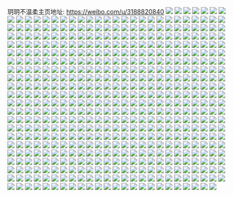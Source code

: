 玥玥不温柔主页地址: https://weibo.com/u/3188820840 
![](https://wx4.sinaimg.cn/mw2000/be118b68ly1h9jbbz1nomj20u01o0tdw.jpg) 
![](https://wx4.sinaimg.cn/mw2000/be118b68ly1h9jbc02ey4j20u01o0q6f.jpg) 
![](https://wx4.sinaimg.cn/mw2000/be118b68ly1h9jbc0q9hej20u01o077y.jpg) 
![](https://wx4.sinaimg.cn/mw2000/be118b68ly1h9jbddlhk9j20u01syqaw.jpg) 
![](https://wx4.sinaimg.cn/mw2000/be118b68ly1h9jbdhbgqtj20u01sydnu.jpg) 
![](https://wx4.sinaimg.cn/mw2000/be118b68ly1h9jbdl24l3j20u01sy7c8.jpg) 
![](https://wx4.sinaimg.cn/mw2000/be118b68ly1h9jbduzl7jj20u01sywo2.jpg) 
![](https://wx4.sinaimg.cn/mw2000/be118b68ly1h9jbdvs6d4j20u01sy7bc.jpg) 
![](https://wx4.sinaimg.cn/mw2000/be118b68ly1h9jbe400v4j20u01sy0xm.jpg) 
![](https://wx4.sinaimg.cn/mw2000/be118b68ly1h976si922ej20zk1bf0vn.jpg) 
![](https://wx4.sinaimg.cn/mw2000/be118b68ly1h8vr5sc436j21400u0doj.jpg) 
![](https://wx4.sinaimg.cn/mw2000/be118b68ly1h8vr5svbqkj21400u0tid.jpg) 
![](https://wx4.sinaimg.cn/mw2000/be118b68ly1h8vr5t6lufj20u0140jxi.jpg) 
![](https://wx4.sinaimg.cn/mw2000/be118b68ly1h8vr5ru950j21400u0dnz.jpg) 
![](https://wx4.sinaimg.cn/mw2000/be118b68ly1h8s7rvmm9ij20u01sytd6.jpg) 
![](https://wx4.sinaimg.cn/mw2000/be118b68ly1h8s7rrgoh6j20u01syq6v.jpg) 
![](https://wx4.sinaimg.cn/mw2000/be118b68ly1h8s7rsl2wnj20u01sy0x4.jpg) 
![](https://wx4.sinaimg.cn/mw2000/be118b68ly1h8s7ru3an9j20u01sygpo.jpg) 
![](https://wx4.sinaimg.cn/mw2000/be118b68ly1h8s7rqrvwqj20u01sy0wh.jpg) 
![](https://wx4.sinaimg.cn/mw2000/be118b68ly1h8s7rurozvj21400u012y.jpg) 
![](https://wx4.sinaimg.cn/mw2000/be118b68ly1h8ouhb0evdj21dd0rsagg.jpg) 
![](https://wx4.sinaimg.cn/mw2000/be118b68ly1h8n6u7bz33j20u01sx0xj.jpg) 
![](https://wx4.sinaimg.cn/mw2000/be118b68ly1h8n6u7vx0dj20u01sx44m.jpg) 
![](https://wx4.sinaimg.cn/mw2000/be118b68ly1h8n6u6h7tqj20u01sxjwc.jpg) 
![](https://wx4.sinaimg.cn/mw2000/be118b68ly1h8hn594qhmj20u01407h3.jpg) 
![](https://wx4.sinaimg.cn/mw2000/be118b68ly1h8gfwcml3qj20u0191k0a.jpg) 
![](https://wx4.sinaimg.cn/mw2000/be118b68ly1h8gfwcvhq4j20u0191wmu.jpg) 
![](https://wx4.sinaimg.cn/mw2000/be118b68ly1h8gfwd4x8rj20u013ogsu.jpg) 
![](https://wx4.sinaimg.cn/mw2000/be118b68ly1h8fpn8tzf7j218x0u0n27.jpg) 
![](https://wx4.sinaimg.cn/mw2000/be118b68ly1h8fpn91sgjj218x0u0ah9.jpg) 
![](https://wx4.sinaimg.cn/mw2000/be118b68ly1h8fpn99jgzj218x0u0agy.jpg) 
![](https://wx4.sinaimg.cn/mw2000/be118b68ly1h8fpn9jlf4j218x0u0qbq.jpg) 
![](https://wx4.sinaimg.cn/mw2000/be118b68ly1h8fpnlm5mhj218x0u0tdr.jpg) 
![](https://wx4.sinaimg.cn/mw2000/be118b68ly1h8fpnlf5wfj218x0u0jzx.jpg) 
![](https://wx4.sinaimg.cn/mw2000/be118b68ly1h8fpn8kx8bj20u018xjvh.jpg) 
![](https://wx4.sinaimg.cn/mw2000/be118b68ly1h8fpn8byuej20u018x0wl.jpg) 
![](https://wx4.sinaimg.cn/mw2000/be118b68ly1h8fpn9s1qaj20u018xjwl.jpg) 
![](https://wx4.sinaimg.cn/mw2000/be118b68ly1h8dblo6bwej20u01sxtau.jpg) 
![](https://wx4.sinaimg.cn/mw2000/be118b68ly1h8buzg6vdcj20u0139tf7.jpg) 
![](https://wx4.sinaimg.cn/mw2000/be118b68ly1h8buzho1amj20qu1atdjm.jpg) 
![](https://wx4.sinaimg.cn/mw2000/be118b68ly1h8buzheex2j20qq1ctwj5.jpg) 
![](https://wx4.sinaimg.cn/mw2000/be118b68ly1h82tf56qhmj22c03401l3.jpg) 
![](https://wx4.sinaimg.cn/mw2000/be118b68ly1h81vkmd1b7j22c033d7wj.jpg) 
![](https://wx4.sinaimg.cn/mw2000/be118b68ly1h81vknaor9j22c033zkjn.jpg) 
![](https://wx4.sinaimg.cn/mw2000/be118b68ly1h81vkkhb92j22442t2u0y.jpg) 
![](https://wx4.sinaimg.cn/mw2000/be118b68ly1h7q03nxfgnj223u330nph.jpg) 
![](https://wx4.sinaimg.cn/mw2000/be118b68ly1h742h520a9j20u00u0q6b.jpg) 
![](https://wx4.sinaimg.cn/mw2000/be118b68ly1h742i4heitj20n00ol0u5.jpg) 
![](https://wx4.sinaimg.cn/mw2000/be118b68ly1h742i43ddij20n00ujaeq.jpg) 
![](https://wx4.sinaimg.cn/mw2000/be118b68gy1h6ugb1l0njj20u0140wlo.jpg) 
![](https://wx4.sinaimg.cn/mw2000/be118b68gy1h6ugb326tdj20u0140wqb.jpg) 
![](https://wx4.sinaimg.cn/mw2000/be118b68gy1h6ugb435xsj20u013ndlk.jpg) 
![](https://wx4.sinaimg.cn/mw2000/be118b68gy1h6ugb54lpaj20u0140jxo.jpg) 
![](https://wx4.sinaimg.cn/mw2000/be118b68gy1h6ugb6nilrj21400u0dot.jpg) 
![](https://wx4.sinaimg.cn/mw2000/be118b68ly1h6mrynhw22j20wi1yc4ig.jpg) 
![](https://wx4.sinaimg.cn/mw2000/be118b68ly1h6fp123gmsj21rk2crq6z.jpg) 
![](https://wx4.sinaimg.cn/mw2000/be118b68ly1h6fp103suyj216x1seabw.jpg) 
![](https://wx4.sinaimg.cn/mw2000/be118b68ly1h6dh7gy827j22c0340b29.jpg) 
![](https://wx4.sinaimg.cn/mw2000/be118b68ly1h6dh7avbyaj22c03401l1.jpg) 
![](https://wx4.sinaimg.cn/mw2000/be118b68ly1h68vub4h64j20tz0tz76q.jpg) 
![](https://wx4.sinaimg.cn/mw2000/be118b68ly1h5ay2wz2msj21sc2dsnpf.jpg) 
![](https://wx4.sinaimg.cn/mw2000/be118b68ly1h5ay2v2340j22c03404qr.jpg) 
![](https://wx4.sinaimg.cn/mw2000/be118b68ly1h4yuxbm6znj21au0ty4bi.jpg) 
![](https://wx4.sinaimg.cn/mw2000/be118b68ly1h4ve82fd9aj20tg1gc7fc.jpg) 
![](https://wx4.sinaimg.cn/mw2000/be118b68ly1h4hzf2mxwgj22c02c0b2b.jpg) 
![](https://wx4.sinaimg.cn/mw2000/be118b68ly1h4hzf3vxccj21gc1xs7wh.jpg) 
![](https://wx4.sinaimg.cn/mw2000/be118b68ly1h4bfrnp1wxj20u0141jx9.jpg) 
![](https://wx4.sinaimg.cn/mw2000/be118b68ly1h4bfro65ewj20u0140wlc.jpg) 
![](https://wx4.sinaimg.cn/mw2000/be118b68ly1h3nvosruiyj20wi1ycqrr.jpg) 
![](https://wx4.sinaimg.cn/mw2000/be118b68ly1h3mxanozcuj20u0190ai3.jpg) 
![](https://wx4.sinaimg.cn/mw2000/be118b68ly1h3mxan2cg1j20u019112b.jpg) 
![](https://wx4.sinaimg.cn/mw2000/be118b68ly1h3mxamhzd9j20u01917ed.jpg) 
![](https://wx4.sinaimg.cn/mw2000/be118b68ly1h3h9shkqptj20u0140dmh.jpg) 
![](https://wx4.sinaimg.cn/mw2000/be118b68ly1h3h9si6x5ej20u0140grv.jpg) 
![](https://wx4.sinaimg.cn/mw2000/be118b68ly1h3h9sh4q16j20u0140gpz.jpg) 
![](https://wx4.sinaimg.cn/mw2000/be118b68ly1h3h9sivbxgj20u0140th0.jpg) 
![](https://wx4.sinaimg.cn/mw2000/be118b68ly1h3cdx9oztej20u0140n67.jpg) 
![](https://wx4.sinaimg.cn/mw2000/be118b68ly1h39yt7a24wj214p1p2dwe.jpg) 
![](https://wx4.sinaimg.cn/mw2000/be118b68ly1h39yt6u7gmj212e1ll7l4.jpg) 
![](https://wx4.sinaimg.cn/mw2000/be118b68ly1h39yt7jhavj210a1ig7gi.jpg) 
![](https://wx4.sinaimg.cn/mw2000/be118b68ly1h320qiuwkjj21t62pre81.jpg) 
![](https://wx4.sinaimg.cn/mw2000/be118b68ly1h320qlfiazj21p12jk4qp.jpg) 
![](https://wx4.sinaimg.cn/mw2000/be118b68ly1h2pg2xdrbwj22kk2kk4qq.jpg) 
![](https://wx4.sinaimg.cn/mw2000/be118b68ly1h2pg2zdqcaj22nb2nb1ky.jpg) 
![](https://wx4.sinaimg.cn/mw2000/be118b68ly1h2pg31qoi4j22un2xee82.jpg) 
![](https://wx4.sinaimg.cn/mw2000/be118b68ly1h2h9mjzx5dj21pe2k3x2r.jpg) 
![](https://wx4.sinaimg.cn/mw2000/be118b68ly1h2bmf8livpj22bz377x6y.jpg) 
![](https://wx4.sinaimg.cn/mw2000/be118b68ly1h2bmfcn64mj211s1ed4dy.jpg) 
![](https://wx4.sinaimg.cn/mw2000/be118b68ly1h2bmfkytp4j21i829cb29.jpg) 
![](https://wx4.sinaimg.cn/mw2000/be118b68ly1h2bmg2g6a6j222o340kjm.jpg) 
![](https://wx4.sinaimg.cn/mw2000/be118b68ly1h2bmgm6w9qj21ys2y7b2a.jpg) 
![](https://wx4.sinaimg.cn/mw2000/be118b68ly1h2bmi65kdoj22c037he8b.jpg) 
![](https://wx4.sinaimg.cn/mw2000/be118b68ly1h294cagmmfj21r22mc1ky.jpg) 
![](https://wx4.sinaimg.cn/mw2000/be118b68ly1h294dqcrekj21wg2u34qw.jpg) 
![](https://wx4.sinaimg.cn/mw2000/be118b68ly1h294b4tc15j21ou2jau0x.jpg) 
![](https://wx4.sinaimg.cn/mw2000/be118b68ly1h294a9x9tpj21fy25xe81.jpg) 
![](https://wx4.sinaimg.cn/mw2000/be118b68ly1h294ai1l57j21is2a6kjl.jpg) 
![](https://wx4.sinaimg.cn/mw2000/be118b68ly1h294aoegopj21ma2ffnpd.jpg) 
![](https://wx4.sinaimg.cn/mw2000/be118b68ly1h24p5dvrisj22zs2zshdu.jpg) 
![](https://wx4.sinaimg.cn/mw2000/be118b68ly1h24p5idj16j22zs2zrkjs.jpg) 
![](https://wx4.sinaimg.cn/mw2000/be118b68ly1h24p5kre8fj22zs2zsu0y.jpg) 
![](https://wx4.sinaimg.cn/mw2000/be118b68ly1h24p5mhh1zj22zs2zsqv6.jpg) 
![](https://wx4.sinaimg.cn/mw2000/be118b68ly1h23lettkxpj21sg2dse81.jpg) 
![](https://wx4.sinaimg.cn/mw2000/be118b68ly1h23lev9z2wj21sg2dshdt.jpg) 
![](https://wx4.sinaimg.cn/mw2000/be118b68ly1h1xxyns4xsj212g1l8qv5.jpg) 
![](https://wx4.sinaimg.cn/mw2000/be118b68ly1h1xxyooi1tj21441ntb29.jpg) 
![](https://wx4.sinaimg.cn/mw2000/be118b68ly1h1xxypkf6cj21jw2bukii.jpg) 
![](https://wx4.sinaimg.cn/mw2000/be118b68ly1h1xxyqxtm8j21u71u8h75.jpg) 
![](https://wx4.sinaimg.cn/mw2000/be118b68ly1h1k7flxiujj21lo2ei4qp.jpg) 
![](https://wx4.sinaimg.cn/mw2000/be118b68ly1h1k7fm9wfyj20vc15t7ei.jpg) 
![](https://wx4.sinaimg.cn/mw2000/be118b68ly1h1k7fsb1whj21401hd16r.jpg) 
![](https://wx4.sinaimg.cn/mw2000/be118b68ly1h1k7fnb769j22zs2zse81.jpg) 
![](https://wx4.sinaimg.cn/mw2000/be118b68ly1h1k7fr5gaxj22zs2zsqv6.jpg) 
![](https://wx4.sinaimg.cn/mw2000/be118b68ly1h1k7g76db3j22zs2zskjm.jpg) 
![](https://wx4.sinaimg.cn/mw2000/be118b68ly1h1k7frshgyj21401hcwvv.jpg) 
![](https://wx4.sinaimg.cn/mw2000/be118b68ly1h1k7fsnolqj20u0140ws1.jpg) 
![](https://wx4.sinaimg.cn/mw2000/be118b68ly1h1k7fpc2opj21ej23s4qs.jpg) 
![](https://wx4.sinaimg.cn/mw2000/be118b68ly1h1idjl8blzj235s35su0z.jpg) 
![](https://wx4.sinaimg.cn/mw2000/be118b68ly1h1idjmvx21j23co3coqv7.jpg) 
![](https://wx4.sinaimg.cn/mw2000/be118b68ly1h1idjor4lcj23co3coe84.jpg) 
![](https://wx4.sinaimg.cn/mw2000/be118b68ly1h1idjsawj6j23co3conpe.jpg) 
![](https://wx4.sinaimg.cn/mw2000/be118b68ly1h1idjuzrc8j23co3co1l1.jpg) 
![](https://wx4.sinaimg.cn/mw2000/be118b68ly1h1idjxadopj23co3coe84.jpg) 
![](https://wx4.sinaimg.cn/mw2000/be118b68ly1h1idjyx2rsj23co3co1l0.jpg) 
![](https://wx4.sinaimg.cn/mw2000/be118b68ly1h1idk175vxj23co3co1l2.jpg) 
![](https://wx4.sinaimg.cn/mw2000/be118b68ly1h1idkdb3kyj23co3cokjp.jpg) 
![](https://wx4.sinaimg.cn/mw2000/be118b68ly1h1idkg00y6j23co3co7wk.jpg) 
![](https://wx4.sinaimg.cn/mw2000/be118b68ly1h1idkihp57j23co3cou10.jpg) 
![](https://wx4.sinaimg.cn/mw2000/be118b68ly1h1idklt4ihj23co4gw1l3.jpg) 
![](https://wx4.sinaimg.cn/mw2000/be118b68ly1h1idkohplrj24gw3co4qu.jpg) 
![](https://wx4.sinaimg.cn/mw2000/be118b68ly1h1idl6d3flj21hc0on7hn.jpg) 
![](https://wx4.sinaimg.cn/mw2000/be118b68ly1h1idl89yjtj23co3cob2e.jpg) 
![](https://wx4.sinaimg.cn/mw2000/be118b68ly1h12cawnbthj23402c0e83.jpg) 
![](https://wx4.sinaimg.cn/mw2000/be118b68ly1h12caziahsj22c02c07wi.jpg) 
![](https://wx4.sinaimg.cn/mw2000/be118b68ly1h10107ed4mj22dc35skjn.jpg) 
![](https://wx4.sinaimg.cn/mw2000/be118b68ly1h10177femkj22dc35s4qr.jpg) 
![](https://wx4.sinaimg.cn/mw2000/be118b68ly1h10154eprmj22dc35snpe.jpg) 
![](https://wx4.sinaimg.cn/mw2000/be118b68ly1h1010c688ij23co3coe85.jpg) 
![](https://wx4.sinaimg.cn/mw2000/be118b68ly1h1010giz2hj23co3coqv8.jpg) 
![](https://wx4.sinaimg.cn/mw2000/be118b68ly1h1010l9iyrj23co3cou0z.jpg) 
![](https://wx4.sinaimg.cn/mw2000/be118b68ly1h1010qlnjij23co3coe85.jpg) 
![](https://wx4.sinaimg.cn/mw2000/be118b68ly1h1010zbatsj23co3cob2d.jpg) 
![](https://wx4.sinaimg.cn/mw2000/be118b68ly1h10113g0dkj23co3co1l0.jpg) 
![](https://wx4.sinaimg.cn/mw2000/be118b68ly1h10116ykbej23co3coqv7.jpg) 
![](https://wx4.sinaimg.cn/mw2000/be118b68ly1h1011bb9lcj23co3co1l1.jpg) 
![](https://wx4.sinaimg.cn/mw2000/be118b68ly1h1011flu5jj23co3coqv8.jpg) 
![](https://wx4.sinaimg.cn/mw2000/be118b68ly1h1011gekv1j20u00u0thl.jpg) 
![](https://wx4.sinaimg.cn/mw2000/be118b68ly1h1011lscz4j23co3cokjp.jpg) 
![](https://wx4.sinaimg.cn/mw2000/be118b68ly1h1011s6grqj23co4gwqva.jpg) 
![](https://wx4.sinaimg.cn/mw2000/be118b68ly1h1011xcebnj23co3coqv9.jpg) 
![](https://wx4.sinaimg.cn/mw2000/be118b68ly1gz6od4k3nij21401hcwnj.jpg) 
![](https://wx4.sinaimg.cn/mw2000/be118b68ly1gz6od5xfdlj21401hck0e.jpg) 
![](https://wx4.sinaimg.cn/mw2000/be118b68ly1gz6od56fm6j21401hc47n.jpg) 
![](https://wx4.sinaimg.cn/mw2000/be118b68ly1gyzrs962hjj218t1v7x3r.jpg) 
![](https://wx4.sinaimg.cn/mw2000/be118b68ly1gyzrsaf9qkj20xw1eudvg.jpg) 
![](https://wx4.sinaimg.cn/mw2000/be118b68ly1gy93m227ngj23co3co4qs.jpg) 
![](https://wx4.sinaimg.cn/mw2000/be118b68ly1gy93m4nl5bj23co3coqv7.jpg) 
![](https://wx4.sinaimg.cn/mw2000/be118b68ly1gxzthovqvej216o1kw7m1.jpg) 
![](https://wx4.sinaimg.cn/mw2000/be118b68ly1gxzthpgd9fj20zk0zk41j.jpg) 
![](https://wx4.sinaimg.cn/mw2000/be118b68ly1gxzthq25cuj20zk0zkti1.jpg) 
![](https://wx4.sinaimg.cn/mw2000/be118b68ly1gxztht8xnrj20sg0sggqa.jpg) 
![](https://wx4.sinaimg.cn/mw2000/be118b68ly1gxw08fylifj20sg0sgjxw.jpg) 
![](https://wx4.sinaimg.cn/mw2000/be118b68ly1gxw08gmgxkj20zk0zk13e.jpg) 
![](https://wx4.sinaimg.cn/mw2000/be118b68ly1gxtio1njk5j20u01t0wm2.jpg) 
![](https://wx4.sinaimg.cn/mw2000/be118b68ly1gxtio2qvabj20u01t0jzi.jpg) 
![](https://wx4.sinaimg.cn/mw2000/be118b68ly1gxtio414gpj20u01t011a.jpg) 
![](https://wx4.sinaimg.cn/mw2000/be118b68ly1gxtio56rl9j20u01t0wml.jpg) 
![](https://wx4.sinaimg.cn/mw2000/be118b68ly1gxtioa5jrzj20v91jkq71.jpg) 
![](https://wx4.sinaimg.cn/mw2000/be118b68ly1gxsgu58araj20u01t011m.jpg) 
![](https://wx4.sinaimg.cn/mw2000/be118b68ly1gxsgu64pm7j20u01t0n2g.jpg) 
![](https://wx4.sinaimg.cn/mw2000/be118b68ly1gxsgu78440j20u01t0qbd.jpg) 
![](https://wx4.sinaimg.cn/mw2000/be118b68ly1gxsgu8n4pjj20u01t0tfo.jpg) 
![](https://wx4.sinaimg.cn/mw2000/be118b68ly1gxsgu9qkglj20u01t0jyz.jpg) 
![](https://wx4.sinaimg.cn/mw2000/be118b68ly1gxsguib8gyj20u01t0grm.jpg) 
![](https://wx4.sinaimg.cn/mw2000/be118b68ly1gxsguac40wj20qw134tdk.jpg) 
![](https://wx4.sinaimg.cn/mw2000/be118b68ly1gxsguc10isj20u01t0gs5.jpg) 
![](https://wx4.sinaimg.cn/mw2000/be118b68ly1gxsgudet4wj20u01t0qal.jpg) 
![](https://wx4.sinaimg.cn/mw2000/be118b68ly1gxsguemvgrj20u01t0wno.jpg) 
![](https://wx4.sinaimg.cn/mw2000/be118b68ly1gxsgug20xvj20u01t0al0.jpg) 
![](https://wx4.sinaimg.cn/mw2000/be118b68ly1gxsguhdyjlj20u01t047z.jpg) 
![](https://wx4.sinaimg.cn/mw2000/be118b68ly1gxry465kt7j20u01t076r.jpg) 
![](https://wx4.sinaimg.cn/mw2000/be118b68ly1gxnvzu3g1ij20u01t0h14.jpg) 
![](https://wx4.sinaimg.cn/mw2000/be118b68ly1gxnvzv612ij20u01t0h09.jpg) 
![](https://wx4.sinaimg.cn/mw2000/be118b68ly1gxnvzw4qboj20u01t0dtb.jpg) 
![](https://wx4.sinaimg.cn/mw2000/be118b68ly1gxnvzx8dzvj20u01t0k6y.jpg) 
![](https://wx4.sinaimg.cn/mw2000/be118b68ly1gxnvzyar7hj20u01t0tnq.jpg) 
![](https://wx4.sinaimg.cn/mw2000/be118b68ly1gxnvzzg5odj20u01t0qi4.jpg) 
![](https://wx4.sinaimg.cn/mw2000/be118b68ly1gxnw00olyhj20u01t0dtx.jpg) 
![](https://wx4.sinaimg.cn/mw2000/be118b68ly1gxnw01s8emj20u01t0n9f.jpg) 
![](https://wx4.sinaimg.cn/mw2000/be118b68ly1gxnw02se91j20u01t0apu.jpg) 
![](https://wx4.sinaimg.cn/mw2000/be118b68ly1gxnw03u4x6j20u01t04dc.jpg) 
![](https://wx4.sinaimg.cn/mw2000/be118b68ly1gxnw04uqn9j20u01t0na5.jpg) 
![](https://wx4.sinaimg.cn/mw2000/be118b68ly1gxnw062u4uj20u01t0tj8.jpg) 
![](https://wx4.sinaimg.cn/mw2000/be118b68ly1gxmy5tujlqj20u01t0goy.jpg) 
![](https://wx4.sinaimg.cn/mw2000/be118b68ly1gxk8mud3i9j22d935shdt.jpg) 
![](https://wx4.sinaimg.cn/mw2000/be118b68ly1gxk8mw38r8j22d935se81.jpg) 
![](https://wx4.sinaimg.cn/mw2000/be118b68ly1gxcdtbbtiaj20sg1rze6m.jpg) 
![](https://wx4.sinaimg.cn/mw2000/be118b68ly1gxcdter873j20sg1sfqso.jpg) 
![](https://wx4.sinaimg.cn/mw2000/be118b68ly1gxcdtnumtjj223u35sb2c.jpg) 
![](https://wx4.sinaimg.cn/mw2000/be118b68ly1gxcdtqd5gfj20sg2db4qp.jpg) 
![](https://wx4.sinaimg.cn/mw2000/be118b68ly1gxcdudcvivj22yz288hdu.jpg) 
![](https://wx4.sinaimg.cn/mw2000/be118b68ly1gxcdtvt64fj222q344x6q.jpg) 
![](https://wx4.sinaimg.cn/mw2000/be118b68ly1gxcdu43lanj223u35sx6r.jpg) 
![](https://wx4.sinaimg.cn/mw2000/be118b68ly1gxcdui195cj21kw35se82.jpg) 
![](https://wx4.sinaimg.cn/mw2000/be118b68ly1gxcdukwqetj20sg2dh7q4.jpg) 
![](https://wx4.sinaimg.cn/mw2000/be118b68ly1gxcdur2yzej23402c0kjm.jpg) 
![](https://wx4.sinaimg.cn/mw2000/be118b68ly1gxcduyizupj23402c0qv6.jpg) 
![](https://wx4.sinaimg.cn/mw2000/be118b68ly1gxcdv5dn0nj23402c0u0z.jpg) 
![](https://wx4.sinaimg.cn/mw2000/be118b68ly1gwccfnb6d8j23co3co4qr.jpg) 
![](https://wx4.sinaimg.cn/mw2000/be118b68ly1gwcc43qz7uj23co3co1l0.jpg) 
![](https://wx4.sinaimg.cn/mw2000/003tNXYcly1gvbs6gncauj60sg0sg4a502.jpg) 
![](https://wx4.sinaimg.cn/mw2000/be118b68ly1guz33xtfz7j20u0190go7.jpg) 
![](https://wx4.sinaimg.cn/mw2000/003tNXYcly1guz33xfb61j60u0190mzw02.jpg) 
![](https://wx4.sinaimg.cn/mw2000/003tNXYcly1guz33wr3ndj60u00u0gnc02.jpg) 
![](https://wx4.sinaimg.cn/mw2000/003tNXYcly1guz33y6txkj60oo10zt9x02.jpg) 
![](https://wx4.sinaimg.cn/mw2000/003tNXYcly1gul4tot2tgj63422c0kjm02.jpg) 
![](https://wx4.sinaimg.cn/mw2000/003tNXYcly1gul4tr6tlqj63422c0e8202.jpg) 
![](https://wx4.sinaimg.cn/mw2000/003tNXYcly1guhgawhrmaj60sg0sgqgh02.jpg) 
![](https://wx4.sinaimg.cn/mw2000/003tNXYcly1guhgaxbnlwj60sg0sgwpb02.jpg) 
![](https://wx4.sinaimg.cn/mw2000/003tNXYcly1guhgaxtuomj60sg0sgdog02.jpg) 
![](https://wx4.sinaimg.cn/mw2000/003tNXYcly1gufi56gpifj60ng1f4dks02.jpg) 
![](https://wx4.sinaimg.cn/mw2000/003tNXYcly1gufi5cogqej60ly1f4aex02.jpg) 
![](https://wx4.sinaimg.cn/mw2000/003tNXYcly1gud8jfgepej62c0340x6q02.jpg) 
![](https://wx4.sinaimg.cn/mw2000/003tNXYcly1gud8jp4ji7j62ak340qv602.jpg) 
![](https://wx4.sinaimg.cn/mw2000/003tNXYcly1gud8khq2wjj62ac340e8302.jpg) 
![](https://wx4.sinaimg.cn/mw2000/003tNXYcly1gud8jv90nnj61om2iwb2902.jpg) 
![](https://wx4.sinaimg.cn/mw2000/003tNXYcly1gud8k2ycz3j62am340qv602.jpg) 
![](https://wx4.sinaimg.cn/mw2000/003tNXYcly1gud8ka02syj62c03407wi02.jpg) 
![](https://wx4.sinaimg.cn/mw2000/003tNXYcly1guaqo1z3p8j60u01t0dsg02.jpg) 
![](https://wx4.sinaimg.cn/mw2000/003tNXYcly1guaqo50oxtj60u01t0wtj02.jpg) 
![](https://wx4.sinaimg.cn/mw2000/003tNXYcly1gu9liqrh4ej60u01hce0502.jpg) 
![](https://wx4.sinaimg.cn/mw2000/be118b68ly1gu9lis1tvdj20p51hc79g.jpg) 
![](https://wx4.sinaimg.cn/mw2000/003tNXYcly1gu85jd7mlkj62c03401kz02.jpg) 
![](https://wx4.sinaimg.cn/mw2000/003tNXYcly1gu85jo538xj62c0340kjm02.jpg) 
![](https://wx4.sinaimg.cn/mw2000/003tNXYcly1gu85k3e8jyj62c0340qv602.jpg) 
![](https://wx4.sinaimg.cn/mw2000/003tNXYcly1gu85kg2tifj62by2tekjm02.jpg) 
![](https://wx4.sinaimg.cn/mw2000/003tNXYcly1gu85kwdu58j62c0340qv602.jpg) 
![](https://wx4.sinaimg.cn/mw2000/003tNXYcly1gu85l5z51zj62c03401ky02.jpg) 
![](https://wx4.sinaimg.cn/mw2000/003tNXYcly1gu85lc5f71j62c03401ky02.jpg) 
![](https://wx4.sinaimg.cn/mw2000/003tNXYcly1gu85lgfrz3j61tx2fx7wh02.jpg) 
![](https://wx4.sinaimg.cn/mw2000/003tNXYcly1gu85lqn30aj62c0340x6p02.jpg) 
![](https://wx4.sinaimg.cn/mw2000/003tNXYcly1gu2vqdl2kpj62c02y34qq02.jpg) 
![](https://wx4.sinaimg.cn/mw2000/003tNXYcly1gtz00dfp0vj60u018z12r02.jpg) 
![](https://wx4.sinaimg.cn/mw2000/003tNXYcly1gtz00dy60bj60u018z7d502.jpg) 
![](https://wx4.sinaimg.cn/mw2000/003tNXYcly1gtz00ednxfj60u018zwn602.jpg) 
![](https://wx4.sinaimg.cn/mw2000/003tNXYcly1gtz00ev0qbj60u0190qd502.jpg) 
![](https://wx4.sinaimg.cn/mw2000/003tNXYcly1gtwdvgky7xj61zh2nbhdu02.jpg) 
![](https://wx4.sinaimg.cn/mw2000/003tNXYcly1gtwdvkvqwnj61y92ln7wi02.jpg) 
![](https://wx4.sinaimg.cn/mw2000/003tNXYcly1gtwdvo66hjj61qb2b3kjl02.jpg) 
![](https://wx4.sinaimg.cn/mw2000/003tNXYcly1gtwdvz38gij624a2tqqv602.jpg) 
![](https://wx4.sinaimg.cn/mw2000/003tNXYcly1gtwdvs4l3kj61yr2mb4qq02.jpg) 
![](https://wx4.sinaimg.cn/mw2000/003tNXYcly1gtwdw7yj1vj62c0340u0z02.jpg) 
![](https://wx4.sinaimg.cn/mw2000/003tNXYcly1gtwdvajwjgj63402c01l002.jpg) 
![](https://wx4.sinaimg.cn/mw2000/003tNXYcly1gtwdwe0t81j62c0340x6q02.jpg) 
![](https://wx4.sinaimg.cn/mw2000/003tNXYcly1gtwdwld2mcj63co3conpg02.jpg) 
![](https://wx4.sinaimg.cn/mw2000/003tNXYcly1gttas8gk32j61o0280b2902.jpg) 
![](https://wx4.sinaimg.cn/mw2000/003tNXYcly1gttas9onwcj61o0280b2902.jpg) 
![](https://wx4.sinaimg.cn/mw2000/be118b68ly1gttasb2h0jj21o0280kjl.jpg) 
![](https://wx4.sinaimg.cn/mw2000/003tNXYcly1gtq96s2zuhj60u00u0af102.jpg) 
![](https://wx4.sinaimg.cn/mw2000/003tNXYcly1gtq96sjtdzj60u00u0dky02.jpg) 
![](https://wx4.sinaimg.cn/mw2000/003tNXYcly1gtq96sw3inj60u00u0jw302.jpg) 
![](https://wx4.sinaimg.cn/mw2000/003tNXYcly1gtq96tde9uj61400u0jvk02.jpg) 
![](https://wx4.sinaimg.cn/mw2000/003tNXYcly1gtq96tt2jnj61400u0tcp02.jpg) 
![](https://wx4.sinaimg.cn/mw2000/003tNXYcly1gtq96vn4icj61400u0wjg02.jpg) 
![](https://wx4.sinaimg.cn/mw2000/003tNXYcly1gtq96w3jaxj61400u042e02.jpg) 
![](https://wx4.sinaimg.cn/mw2000/003tNXYcly1gtq96wlf5aj61400u0aem02.jpg) 
![](https://wx4.sinaimg.cn/mw2000/003tNXYcly1gtq97gd3rtj61400u0n2102.jpg) 
![](https://wx4.sinaimg.cn/mw2000/be118b68ly1gsh551bh3uj22e02e07wm.jpg) 
![](https://wx4.sinaimg.cn/mw2000/be118b68ly1gsh552y2s6j226c26cx6s.jpg) 
![](https://wx4.sinaimg.cn/mw2000/be118b68ly1gsh55584csj22m02m0e87.jpg) 
![](https://wx4.sinaimg.cn/mw2000/be118b68ly1gsh5574hdsj22bc2bcu11.jpg) 
![](https://wx4.sinaimg.cn/mw2000/be118b68ly1gsh55a4xapj235s35sqvf.jpg) 
![](https://wx4.sinaimg.cn/mw2000/be118b68ly1gsh55nkquoj23co3cob2g.jpg) 
![](https://wx4.sinaimg.cn/mw2000/be118b68ly1gs6gyic4vmj22lr2lr1l3.jpg) 
![](https://wx4.sinaimg.cn/mw2000/003tNXYcly1gs6gwf9b5kj62i12i1u1202.jpg) 
![](https://wx4.sinaimg.cn/mw2000/be118b68ly1gs6gwusiukj22k12k11l3.jpg) 
![](https://wx4.sinaimg.cn/mw2000/be118b68ly1gs6gw08yh8j22ro2rob2f.jpg) 
![](https://wx4.sinaimg.cn/mw2000/be118b68ly1gs6gxborq5j22pm2pme86.jpg) 
![](https://wx4.sinaimg.cn/mw2000/be118b68ly1gs6gxzw79tj235s35s4qx.jpg) 
![](https://wx4.sinaimg.cn/mw2000/be118b68ly1gs31revymwj21hc0on4o1.jpg) 
![](https://wx4.sinaimg.cn/mw2000/003tNXYcly1gs31ri684pj63co3co1l402.jpg) 
![](https://wx4.sinaimg.cn/mw2000/003tNXYcly1grugfsbnk5j63co3conpk02.jpg) 
![](https://wx4.sinaimg.cn/mw2000/be118b68ly1grugfxszzjj23402c0npg.jpg) 
![](https://wx4.sinaimg.cn/mw2000/be118b68ly1grugg4iz2jj23co3cob2e.jpg) 
![](https://wx4.sinaimg.cn/mw2000/be118b68ly1gruggd92wlj23co3conpj.jpg) 
![](https://wx4.sinaimg.cn/mw2000/be118b68ly1grugge1unjj20k00qotaw.jpg) 
![](https://wx4.sinaimg.cn/mw2000/be118b68ly1gruggne463j23co3co7wp.jpg) 
![](https://wx4.sinaimg.cn/mw2000/be118b68ly1gruggtrly4j23co3cokjp.jpg) 
![](https://wx4.sinaimg.cn/mw2000/be118b68ly1grugh18sg7j23co3co4qv.jpg) 
![](https://wx4.sinaimg.cn/mw2000/be118b68ly1grut4nv2unj23co3co4qz.jpg) 
![](https://wx4.sinaimg.cn/mw2000/be118b68ly1grut4sxz8ij22zs2zsu10.jpg) 
![](https://wx4.sinaimg.cn/mw2000/be118b68ly1grut4zmhqdj23co3cokjt.jpg) 
![](https://wx4.sinaimg.cn/mw2000/be118b68ly1grut53kyppj23co3cou10.jpg) 
![](https://wx4.sinaimg.cn/mw2000/be118b68ly1grut579nowj23co3cohdx.jpg) 
![](https://wx4.sinaimg.cn/mw2000/be118b68ly1grutn7dc43j22zs2zsb2c.jpg) 
![](https://wx4.sinaimg.cn/mw2000/be118b68ly1grutn8g40xj20u00u0dkx.jpg) 
![](https://wx4.sinaimg.cn/mw2000/be118b68ly1grqagoft7tj20oy1hch8x.jpg) 
![](https://wx4.sinaimg.cn/mw2000/be118b68ly1grpol7o4x6j20u01hf19a.jpg) 
![](https://wx4.sinaimg.cn/mw2000/be118b68ly1grpol6qan7j20u00u0dnh.jpg) 
![](https://wx4.sinaimg.cn/mw2000/be118b68ly1grpokth8vtj21iu340hdt.jpg) 
![](https://wx4.sinaimg.cn/mw2000/be118b68ly1grpoj67nvbj21iu340npf.jpg) 
![](https://wx4.sinaimg.cn/mw2000/be118b68ly1grpojck2nnj2340340npi.jpg) 
![](https://wx4.sinaimg.cn/mw2000/be118b68ly1grpojdif0nj20on0ongxq.jpg) 
![](https://wx4.sinaimg.cn/mw2000/be118b68ly1grpojedsfnj20on0onn7x.jpg) 
![](https://wx4.sinaimg.cn/mw2000/be118b68ly1grpojkp38ij2340340npj.jpg) 
![](https://wx4.sinaimg.cn/mw2000/be118b68ly1grpojrwqubj23403404qw.jpg) 
![](https://wx4.sinaimg.cn/mw2000/be118b68ly1grpojzmaiqj2340340x6v.jpg) 
![](https://wx4.sinaimg.cn/mw2000/be118b68ly1grpok856zaj2340340qvc.jpg) 
![](https://wx4.sinaimg.cn/mw2000/be118b68ly1grpokd0wauj22c0340qv8.jpg) 
![](https://wx4.sinaimg.cn/mw2000/be118b68ly1grpokhdu1rj21iu340qv7.jpg) 
![](https://wx4.sinaimg.cn/mw2000/be118b68ly1grpokpqp4xj2340340kjt.jpg) 
![](https://wx4.sinaimg.cn/mw2000/be118b68ly1grpokzg7bpj222p340kjq.jpg) 
![](https://wx4.sinaimg.cn/mw2000/be118b68ly1grpol0jurrj20on0onwpp.jpg) 
![](https://wx4.sinaimg.cn/mw2000/003tNXYcly1grpol55z8zj62c0340kjo02.jpg) 
![](https://wx4.sinaimg.cn/mw2000/be118b68ly1grpol65hnlj20on0ongw8.jpg) 
![](https://wx4.sinaimg.cn/mw2000/be118b68ly1groxnre0c1j23co3cox6x.jpg) 
![](https://wx4.sinaimg.cn/mw2000/be118b68ly1groxnxobtsj23co3co1l5.jpg) 
![](https://wx4.sinaimg.cn/mw2000/be118b68ly1grnnoszgebj210h10ib0l.jpg) 
![](https://wx4.sinaimg.cn/mw2000/be118b68ly1grnnorz3mlj20o50o6wsn.jpg) 
![](https://wx4.sinaimg.cn/mw2000/be118b68ly1grnnoshz1tj21401401j0.jpg) 
![](https://wx4.sinaimg.cn/mw2000/be118b68ly1grje6vq3cfj20qy0sldhz.jpg) 
![](https://wx4.sinaimg.cn/mw2000/be118b68ly1grje75fl14j20qy172q6a.jpg) 
![](https://wx4.sinaimg.cn/mw2000/be118b68ly1grje7ssnk8j20qy13c77h.jpg) 
![](https://wx4.sinaimg.cn/mw2000/003tNXYcly1grhnq8f1ooj60px11n79u02.jpg) 
![](https://wx4.sinaimg.cn/mw2000/be118b68ly1grhnrtqgb6j20qw1f441s.jpg) 
![](https://wx4.sinaimg.cn/mw2000/be118b68ly1grhnvphpgij20qy0rb42y.jpg) 
![](https://wx4.sinaimg.cn/mw2000/be118b68ly1grhnqyxv6wj20qy0y1q5l.jpg) 
![](https://wx4.sinaimg.cn/mw2000/003tNXYcly1grhnr023tfj60u01t07l402.jpg) 
![](https://wx4.sinaimg.cn/mw2000/be118b68ly1grhnswmtffj20qy199jus.jpg) 
![](https://wx4.sinaimg.cn/mw2000/be118b68ly1grhntc09zmj20qy14yn0h.jpg) 
![](https://wx4.sinaimg.cn/mw2000/003tNXYcly1grhntcccxvj60qy0t0mz802.jpg) 
![](https://wx4.sinaimg.cn/mw2000/be118b68ly1grho0hf5paj20u01t079b.jpg) 
![](https://wx4.sinaimg.cn/mw2000/be118b68ly1grg8vm9ywmj23co3co4qx.jpg) 
![](https://wx4.sinaimg.cn/mw2000/be118b68ly1grg8vnh2u2j20on1hcx1p.jpg) 
![](https://wx4.sinaimg.cn/mw2000/be118b68ly1gre3lt7zz6j20qo0qojtu.jpg) 
![](https://wx4.sinaimg.cn/mw2000/be118b68ly1grckqvegktj21sg2dsnph.jpg) 
![](https://wx4.sinaimg.cn/mw2000/be118b68ly1grckqwzigej21sg2dsu10.jpg) 
![](https://wx4.sinaimg.cn/mw2000/be118b68ly1grbsv9l14yj23co4gwqvc.jpg) 
![](https://wx4.sinaimg.cn/mw2000/003tNXYcly1grbsv6rcvqj64gw3cohdz02.jpg) 
![](https://wx4.sinaimg.cn/mw2000/be118b68ly1grbsvan9mzj21hc0onax0.jpg) 
![](https://wx4.sinaimg.cn/mw2000/be118b68ly1grbsvb12eoj20u01t07dj.jpg) 
![](https://wx4.sinaimg.cn/mw2000/be118b68ly1grbsvbe67rj21400u0h1q.jpg) 
![](https://wx4.sinaimg.cn/mw2000/be118b68ly1grbsvdkq44j24002zskjp.jpg) 
![](https://wx4.sinaimg.cn/mw2000/be118b68ly1grbsveefd9j20u013nws2.jpg) 
![](https://wx4.sinaimg.cn/mw2000/be118b68ly1grbsvhas8gj23co3coqvc.jpg) 
![](https://wx4.sinaimg.cn/mw2000/be118b68ly1grbsvjas6nj20on1hc7tj.jpg) 
![](https://wx4.sinaimg.cn/mw2000/be118b68ly1grbsw8pinuj20u00u0gr2.jpg) 
![](https://wx4.sinaimg.cn/mw2000/be118b68ly1grbsw9d1jdj20u00u07wh.jpg) 
![](https://wx4.sinaimg.cn/mw2000/be118b68ly1grbswcaf7yj24gw3co7wr.jpg) 
![](https://wx4.sinaimg.cn/mw2000/be118b68ly1gra5w3n3wrj21hc0onax0.jpg) 
![](https://wx4.sinaimg.cn/mw2000/be118b68ly1gra5w7wiw6j20on1hc1kx.jpg) 
![](https://wx4.sinaimg.cn/mw2000/be118b68ly1gr96mdx1b1j22t62t6e86.jpg) 
![](https://wx4.sinaimg.cn/mw2000/be118b68ly1gr96mf4tdcj22lr2lrb2a.jpg) 
![](https://wx4.sinaimg.cn/mw2000/be118b68ly1gr3mrjed9pj21nh2yoe83.jpg) 
![](https://wx4.sinaimg.cn/mw2000/be118b68ly1gr3mrlbqwzj22bz340e85.jpg) 
![](https://wx4.sinaimg.cn/mw2000/be118b68ly1gr3mrmcqyjj218h1vikjl.jpg) 
![](https://wx4.sinaimg.cn/mw2000/be118b68ly1gr3ms40r4hj22c03407wl.jpg) 
![](https://wx4.sinaimg.cn/mw2000/be118b68ly1gr3mro4ugpj21401401kx.jpg) 
![](https://wx4.sinaimg.cn/mw2000/be118b68ly1gr3mrqejlsj22yo1o0hdt.jpg) 
![](https://wx4.sinaimg.cn/mw2000/be118b68ly1gr3mrn7yayj21xp2kynpd.jpg) 
![](https://wx4.sinaimg.cn/mw2000/be118b68ly1gr3mrrjxfdj22c0340qv5.jpg) 
![](https://wx4.sinaimg.cn/mw2000/be118b68ly1gr3mrpf39tj22c0340qv5.jpg) 
![](https://wx4.sinaimg.cn/mw2000/be118b68ly1gr3mrwonkjj23co3conpn.jpg) 
![](https://wx4.sinaimg.cn/mw2000/be118b68ly1gr3mrzbburj23co3cohdy.jpg) 
![](https://wx4.sinaimg.cn/mw2000/be118b68ly1gr3ms1z1d2j23co3co7wn.jpg) 
![](https://wx4.sinaimg.cn/mw2000/be118b68ly1gqhptdgc9dj20u01t0gxn.jpg) 
![](https://wx4.sinaimg.cn/mw2000/be118b68ly1gpg9vdwc68j23co3co1l1.jpg) 
![](https://wx4.sinaimg.cn/mw2000/be118b68ly1gpc6f3nrkcj20u00u01jf.jpg) 
![](https://wx4.sinaimg.cn/mw2000/be118b68ly1gpc6f46ei1j20u00u07t3.jpg) 
![](https://wx4.sinaimg.cn/mw2000/be118b68ly1gpc6f4vsh2j20u00u0x16.jpg) 
![](https://wx4.sinaimg.cn/mw2000/be118b68ly1gpaf70tao4j20jg0t8qdm.jpg) 
![](https://wx4.sinaimg.cn/mw2000/be118b68ly1gp5tirfp6gj20u01l2tvi.jpg) 
![](https://wx4.sinaimg.cn/mw2000/be118b68ly1gp5tisxij0j20u01evx0h.jpg) 
![](https://wx4.sinaimg.cn/mw2000/be118b68ly1gp5tiu5s4lj20u0148h12.jpg) 
![](https://wx4.sinaimg.cn/mw2000/be118b68ly1gp5tiw200oj20u01l0h7a.jpg) 
![](https://wx4.sinaimg.cn/mw2000/be118b68ly1gp5tj2c7s2j20u01t07pw.jpg) 
![](https://wx4.sinaimg.cn/mw2000/be118b68ly1gp5tiycjm9j20u01t0tu5.jpg) 
![](https://wx4.sinaimg.cn/mw2000/be118b68ly1gp5tj0trcgj20u01t0kcm.jpg) 
![](https://wx4.sinaimg.cn/mw2000/be118b68ly1gp33dqajzij20qy104q5z.jpg) 
![](https://wx4.sinaimg.cn/mw2000/be118b68ly1gp1z9c38z1j23403407wm.jpg) 
![](https://wx4.sinaimg.cn/mw2000/be118b68ly1gp1z9gaxqaj21vm1vmu0y.jpg) 
![](https://wx4.sinaimg.cn/mw2000/be118b68ly1gp1z9ht2xbj20u00u0nb1.jpg) 
![](https://wx4.sinaimg.cn/mw2000/be118b68ly1gp1z958hunj23co3cohdy.jpg) 
![](https://wx4.sinaimg.cn/mw2000/be118b68ly1gp1z8pixz3j21w02iob2c.jpg) 
![](https://wx4.sinaimg.cn/mw2000/be118b68ly1gp1z8sina4j219c2ionpe.jpg) 
![](https://wx4.sinaimg.cn/mw2000/be118b68ly1gp1z8vexeaj219c2iob2a.jpg) 
![](https://wx4.sinaimg.cn/mw2000/be118b68ly1gp1z8xqks0j219c2io4qq.jpg) 
![](https://wx4.sinaimg.cn/mw2000/be118b68ly1gp1z9k7d41j22c02c0x6p.jpg) 
![](https://wx4.sinaimg.cn/mw2000/be118b68ly1gp1z9na1jsj22c02c0u0y.jpg) 
![](https://wx4.sinaimg.cn/mw2000/be118b68ly1gp1z9s3878j2340340hdw.jpg) 
![](https://wx4.sinaimg.cn/mw2000/be118b68ly1gp1z9umdaxj22c02c04qq.jpg) 
![](https://wx4.sinaimg.cn/mw2000/be118b68ly1gowiyosygrj20u00u0tj2.jpg) 
![](https://wx4.sinaimg.cn/mw2000/be118b68ly1gowiyq8ckpj20u00u0gw7.jpg) 
![](https://wx4.sinaimg.cn/mw2000/be118b68ly1gowiyrdjx7j20u00u0n74.jpg) 
![](https://wx4.sinaimg.cn/mw2000/be118b68ly1gowiysk8ohj20u00u013c.jpg) 
![](https://wx4.sinaimg.cn/mw2000/be118b68ly1gowiytvcxxj20u00u07e0.jpg) 
![](https://wx4.sinaimg.cn/mw2000/be118b68ly1gowiyvmqg4j20u0140n88.jpg) 
![](https://wx4.sinaimg.cn/mw2000/be118b68ly1gowiyxim0uj20u0140afu.jpg) 
![](https://wx4.sinaimg.cn/mw2000/be118b68ly1gowiyypngjj20u00u078n.jpg) 
![](https://wx4.sinaimg.cn/mw2000/be118b68ly1gowiyzxt3aj20u00u0q8w.jpg) 
![](https://wx4.sinaimg.cn/mw2000/be118b68ly1gowiz1b29aj20u0140qd1.jpg) 
![](https://wx4.sinaimg.cn/mw2000/be118b68ly1gowiz28oo1j20u00u0449.jpg) 
![](https://wx4.sinaimg.cn/mw2000/be118b68ly1gowiz3joy4j20u00u07c1.jpg) 
![](https://wx4.sinaimg.cn/mw2000/be118b68ly1gow0jvll78j20sv0fwdk9.jpg) 
![](https://wx4.sinaimg.cn/mw2000/be118b68ly1gouc64hg8kj22c02c0e86.jpg) 
![](https://wx4.sinaimg.cn/mw2000/be118b68ly1goo0vghf5cj20u01t0e81.jpg) 
![](https://wx4.sinaimg.cn/mw2000/be118b68ly1goo0ve4isoj20u01t07wh.jpg) 
![](https://wx4.sinaimg.cn/mw2000/be118b68ly1gon0c8u3taj20u0140n8c.jpg) 
![](https://wx4.sinaimg.cn/mw2000/be118b68ly1gon0c9i7u3j20u0140wnm.jpg) 
![](https://wx4.sinaimg.cn/mw2000/be118b68ly1gon0c7qgnzj20u0140gvs.jpg) 
![](https://wx4.sinaimg.cn/mw2000/be118b68ly1godfhou3scj20kt0ktjts.jpg) 
![](https://wx4.sinaimg.cn/mw2000/be118b68ly1godfhp6x1kj20on0wv0xc.jpg) 
![](https://wx4.sinaimg.cn/mw2000/be118b68ly1godfhpnop5j20u013ywkt.jpg) 
![](https://wx4.sinaimg.cn/mw2000/be118b68ly1go2fn6u1inj20u01rcaqr.jpg) 
![](https://wx4.sinaimg.cn/mw2000/be118b68ly1go2fn5nbgwj20u01rc1a8.jpg) 
![](https://wx4.sinaimg.cn/mw2000/be118b68ly1gnvcd89xmxj21c01c0b29.jpg) 
![](https://wx4.sinaimg.cn/mw2000/be118b68ly1gnvcd31j6cj20u00u0dpo.jpg) 
![](https://wx4.sinaimg.cn/mw2000/be118b68ly1gnvcdajqizj21hc0paqt7.jpg) 
![](https://wx4.sinaimg.cn/mw2000/be118b68ly1gnvcd4nxj3j20nq0nqqd1.jpg) 
![](https://wx4.sinaimg.cn/mw2000/be118b68ly1gnvcd610u5j20ze0ze4ks.jpg) 
![](https://wx4.sinaimg.cn/mw2000/be118b68ly1gnvccnw943j22io19c4qq.jpg) 
![](https://wx4.sinaimg.cn/mw2000/be118b68ly1gnvcct8jgbj20u919db29.jpg) 
![](https://wx4.sinaimg.cn/mw2000/be118b68ly1gnvcdcf2ljj20pa0patpa.jpg) 
![](https://wx4.sinaimg.cn/mw2000/be118b68ly1gnvcddfsaoj20p80p9gxo.jpg) 
![](https://wx4.sinaimg.cn/mw2000/be118b68ly1gnvcvna70ij20y60khwqy.jpg) 
![](https://wx4.sinaimg.cn/mw2000/be118b68ly1gnvcvli5k9j21bl2iqnpd.jpg) 
![](https://wx4.sinaimg.cn/mw2000/be118b68ly1gnvccx2f6cj21hc1hcnpd.jpg) 
![](https://wx4.sinaimg.cn/mw2000/be118b68ly1gnvcd05ow2j20u01c8dwt.jpg) 
![](https://wx4.sinaimg.cn/mw2000/be118b68ly1gnvccyo5b3j20u01cih11.jpg) 
![](https://wx4.sinaimg.cn/mw2000/be118b68ly1gnvcd19btyj20u00u011w.jpg) 
![](https://wx4.sinaimg.cn/mw2000/be118b68ly1gnhhdfmkfwj20u013zahe.jpg) 
![](https://wx4.sinaimg.cn/mw2000/be118b68ly1gn18fskkqxj20hs0dcdgt.jpg) 
![](https://wx4.sinaimg.cn/mw2000/be118b68ly1gmtjstfw5yj20hs0hawf9.jpg) 
![](https://wx4.sinaimg.cn/mw2000/be118b68ly1gmc0eby7czj20yo0yo4bc.jpg) 
![](https://wx4.sinaimg.cn/mw2000/be118b68ly1gmc0ecqy2dj20yo0yok2y.jpg) 
![](https://wx4.sinaimg.cn/mw2000/be118b68ly1glq3ghk7gqj20qo0qogwi.jpg) 
![](https://wx4.sinaimg.cn/mw2000/be118b68ly1glq3gf77yyj20qo0qoqcw.jpg) 
![](https://wx4.sinaimg.cn/mw2000/be118b68ly1glka1662uzj23k02o0x6q.jpg) 
![](https://wx4.sinaimg.cn/mw2000/be118b68ly1glka199kcbj23k02o0e82.jpg) 
![](https://wx4.sinaimg.cn/mw2000/be118b68ly1gkz3l9ymvrj20g60ow42a.jpg) 
![](https://wx4.sinaimg.cn/mw2000/be118b68ly1gk50hw22u1j22io1w0e83.jpg) 
![](https://wx4.sinaimg.cn/mw2000/be118b68ly1gk50i2gjebj21b11yj1ky.jpg) 
![](https://wx4.sinaimg.cn/mw2000/be118b68ly1gk406gm3gqj22io1og7wj.jpg) 
![](https://wx4.sinaimg.cn/mw2000/be118b68ly1gk406lv7ilj22io1ogqv7.jpg) 
![](https://wx4.sinaimg.cn/mw2000/be118b68ly1gk406qgmxrj22io1ogb2b.jpg) 
![](https://wx4.sinaimg.cn/mw2000/be118b68ly1gk4071ophnj22io1w0kjo.jpg) 
![](https://wx4.sinaimg.cn/mw2000/be118b68ly1gk4072idhjj212p0u07cb.jpg) 
![](https://wx4.sinaimg.cn/mw2000/be118b68ly1gk4075u3fnj22io1og1kz.jpg) 
![](https://wx4.sinaimg.cn/mw2000/be118b68ly1gk1zs8e6f3j21mc2io7wj.jpg) 
![](https://wx4.sinaimg.cn/mw2000/be118b68ly1gk1zsb9gqvj234022okjm.jpg) 
![](https://wx4.sinaimg.cn/mw2000/be118b68ly1gk0v35tj14j20hs0hst9k.jpg) 
![](https://wx4.sinaimg.cn/mw2000/be118b68ly1gjs5buxvdxj21400u076f.jpg) 
![](https://wx4.sinaimg.cn/mw2000/be118b68ly1gjs5bw7rkfj213h0u0q7m.jpg) 
![](https://wx4.sinaimg.cn/mw2000/be118b68ly1gjs5bxaqenj20u014cq80.jpg) 
![](https://wx4.sinaimg.cn/mw2000/be118b68ly1gjs5bxwq6aj20u00u0tce.jpg) 
![](https://wx4.sinaimg.cn/mw2000/be118b68ly1gjs5byh4zkj20u00u00vq.jpg) 
![](https://wx4.sinaimg.cn/mw2000/be118b68ly1gjs5bzn4gfj20u00u042h.jpg) 
![](https://wx4.sinaimg.cn/mw2000/be118b68ly1gjozga3tprj20h70ulgnn.jpg) 
![](https://wx4.sinaimg.cn/mw2000/be118b68ly1gjnujozldhj20u00u042z.jpg) 
![](https://wx4.sinaimg.cn/mw2000/be118b68ly1gjnujpjs6xj20u00u0jw5.jpg) 
![](https://wx4.sinaimg.cn/mw2000/be118b68ly1gjlgaqalgyj21400u0jz2.jpg) 
![](https://wx4.sinaimg.cn/mw2000/be118b68ly1gjlgarv3lrj21400u0qb3.jpg) 
![](https://wx4.sinaimg.cn/mw2000/be118b68ly1gjlgaoz76oj20u01407a9.jpg) 
![](https://wx4.sinaimg.cn/mw2000/be118b68ly1gjlgar5z8gj20u0140gsb.jpg) 
![](https://wx4.sinaimg.cn/mw2000/be118b68ly1gjgjfeeq4ej21611r2x6p.jpg) 
![](https://wx4.sinaimg.cn/mw2000/be118b68ly1gjgjg5a3oij21of2iou0y.jpg) 
![](https://wx4.sinaimg.cn/mw2000/be118b68ly1gjgjg5ubxjj20o810dtpm.jpg) 
![](https://wx4.sinaimg.cn/mw2000/be118b68ly1gjgjg21jxyj21kw16o1ky.jpg) 
![](https://wx4.sinaimg.cn/mw2000/be118b68ly1gjgjg2zf2bj21kw16o4qq.jpg) 
![](https://wx4.sinaimg.cn/mw2000/be118b68ly1gjgjg4519dj216o1kwb2a.jpg) 
![](https://wx4.sinaimg.cn/mw2000/be118b68ly1gh62xitl6uj21hc1hcx6p.jpg) 
![](https://wx4.sinaimg.cn/mw2000/be118b68ly1gh62xk4ymmj21hc1hcx6p.jpg) 
![](https://wx4.sinaimg.cn/mw2000/be118b68ly1gh62xlbvprj21hc1hc7wh.jpg) 
![](https://wx4.sinaimg.cn/mw2000/be118b68ly1ggvrpsw7xoj21401hq1dc.jpg) 
![](https://wx4.sinaimg.cn/mw2000/be118b68ly1ggoky1kuhhj217s1tpe81.jpg) 
![](https://wx4.sinaimg.cn/mw2000/be118b68ly1gff94chcolj20xo1fkqmx.jpg) 
![](https://wx4.sinaimg.cn/mw2000/be118b68ly1gff94dqgl1j22c02c0npd.jpg) 
![](https://wx4.sinaimg.cn/mw2000/be118b68ly1gf70fn1riwj20u01407io.jpg) 
![](https://wx4.sinaimg.cn/mw2000/be118b68ly1gf70fqf84cj20u01407hm.jpg) 
![](https://wx4.sinaimg.cn/mw2000/be118b68ly1gf70g49j29j20u0140td0.jpg) 
![](https://wx4.sinaimg.cn/mw2000/be118b68ly1gf70g4ywwyj20u0140jvi.jpg) 
![](https://wx4.sinaimg.cn/mw2000/be118b68ly1gf70fouhiuj20u01407in.jpg) 
![](https://wx4.sinaimg.cn/mw2000/be118b68ly1gf70fufw58j2140140e81.jpg) 
![](https://wx4.sinaimg.cn/mw2000/be118b68ly1gf70fv797qj20u00u0423.jpg) 
![](https://wx4.sinaimg.cn/mw2000/be118b68ly1gf70fzimupj21o01o0hdt.jpg) 
![](https://wx4.sinaimg.cn/mw2000/be118b68ly1gf70g3h23jj21o01o07wh.jpg) 
![](https://wx4.sinaimg.cn/mw2000/be118b68ly1gexffcymtjj21o01o0hdu.jpg) 
![](https://wx4.sinaimg.cn/mw2000/be118b68ly1gexffey1a8j21o01o07wh.jpg) 
![](https://wx4.sinaimg.cn/mw2000/be118b68ly1gexffgupofj21o01o0kjm.jpg) 
![](https://wx4.sinaimg.cn/mw2000/be118b68ly1gexffi3mynj21o0280hdt.jpg) 
![](https://wx4.sinaimg.cn/mw2000/be118b68ly1gexffjosj6j21o02801ky.jpg) 
![](https://wx4.sinaimg.cn/mw2000/be118b68ly1gexffkx6lzj21o02801ky.jpg) 
![](https://wx4.sinaimg.cn/mw2000/be118b68ly1getkcct9vxj215o2bfe82.jpg) 
![](https://wx4.sinaimg.cn/mw2000/be118b68ly1getkcga55oj215o2bce82.jpg) 
![](https://wx4.sinaimg.cn/mw2000/be118b68ly1getkcf6lo1j21e01uoe82.jpg) 
![](https://wx4.sinaimg.cn/mw2000/be118b68ly1getkcheigqj21e01uo4qq.jpg) 
![](https://wx4.sinaimg.cn/mw2000/be118b68ly1getkce2qw1j21o01o0npf.jpg) 
![](https://wx4.sinaimg.cn/mw2000/be118b68ly1getkcbvgl9j21k41iqhdu.jpg) 
![](https://wx4.sinaimg.cn/mw2000/be118b68ly1geqp40lmpyj22801o0qv5.jpg) 
![](https://wx4.sinaimg.cn/mw2000/be118b68ly1gec6be2xd4j20b70b7wgm.jpg) 
![](https://wx4.sinaimg.cn/mw2000/be118b68ly1geauxqe7grj21401401kx.jpg) 
![](https://wx4.sinaimg.cn/mw2000/be118b68ly1geauxptaapj211g11y1b7.jpg) 
![](https://wx4.sinaimg.cn/mw2000/be118b68ly1gdtyhy9uelj20u01rc1kx.jpg) 
![](https://wx4.sinaimg.cn/mw2000/be118b68ly1gcy8g0dux5j20tz18r7oz.jpg) 
![](https://wx4.sinaimg.cn/mw2000/be118b68ly1gcxivconxqj20u00u0wqo.jpg) 
![](https://wx4.sinaimg.cn/mw2000/be118b68ly1gcwf1n8h3gj21401407vb.jpg) 
![](https://wx4.sinaimg.cn/mw2000/be118b68ly1gct6vxc7gtj21r43494qr.jpg) 
![](https://wx4.sinaimg.cn/mw2000/be118b68ly1gcj8nool7kj20fh0f5q3u.jpg) 
![](https://wx4.sinaimg.cn/mw2000/be118b68ly1gbx9uatbwgj20qo140wu5.jpg) 
![](https://wx4.sinaimg.cn/mw2000/be118b68ly1gbx9ucxonhj2140140e51.jpg) 
![](https://wx4.sinaimg.cn/mw2000/be118b68ly1gbigp42zfjj2140140e81.jpg) 
![](https://wx4.sinaimg.cn/mw2000/be118b68ly1gaqa5d2p0lj20hs06caaj.jpg) 
![](https://wx4.sinaimg.cn/mw2000/be118b68ly1gamneoaqtsj20u01rcki7.jpg) 
![](https://wx4.sinaimg.cn/mw2000/be118b68ly1ga88lbmvv0j21401407tw.jpg) 
![](https://wx4.sinaimg.cn/mw2000/be118b68ly1ga88lcurwsj20u0140x4n.jpg) 
![](https://wx4.sinaimg.cn/mw2000/006IQ188ly1ga6eod55fej30ku1120xv.jpg) 
![](https://wx4.sinaimg.cn/mw2000/be118b68ly1g9v4ad63tnj20u0140duv.jpg) 
![](https://wx4.sinaimg.cn/mw2000/be118b68ly1g9v4aes588j20u0140qjp.jpg) 
![](https://wx4.sinaimg.cn/mw2000/be118b68ly1g9v4ag1wusj20u0140wtq.jpg) 
![](https://wx4.sinaimg.cn/mw2000/be118b68ly1g9psacegcvj20u00u07mr.jpg) 
![](https://wx4.sinaimg.cn/mw2000/be118b68ly1g9psabmgyxj20ml0ml0xl.jpg) 
![](https://wx4.sinaimg.cn/mw2000/be118b68ly1g9psadcb7dj20u00u0qlx.jpg) 
![](https://wx4.sinaimg.cn/mw2000/be118b68ly1g9psadwe37j20vt0vs4e0.jpg) 
![](https://wx4.sinaimg.cn/mw2000/be118b68ly1g9m9gu4mkhj20u01rcwtd.jpg) 
![](https://wx4.sinaimg.cn/mw2000/be118b68ly1g9iuteqs6xj20rt0r4778.jpg) 
![](https://wx4.sinaimg.cn/mw2000/be118b68ly1g9iutf0n5tj20u00fmmxr.jpg) 
![](https://wx4.sinaimg.cn/mw2000/be118b68ly1g9hpip9d64j20u00u00w2.jpg) 
![](https://wx4.sinaimg.cn/mw2000/be118b68ly1g9hpipn6yfj20u00tzabi.jpg) 
![](https://wx4.sinaimg.cn/mw2000/be118b68ly1g9d2h2x5vqj20u00u0acj.jpg) 
![](https://wx4.sinaimg.cn/mw2000/be118b68ly1g9d2h3f2vlj20u00u0ac4.jpg) 
![](https://wx4.sinaimg.cn/mw2000/be118b68ly1g9d2h4dx1uj20u00u0di0.jpg) 
